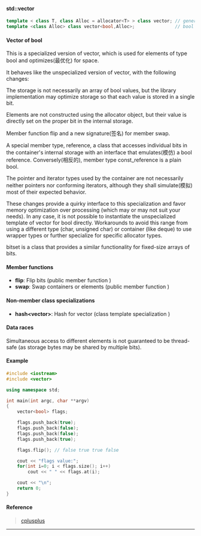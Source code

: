 #### std::vector<bool>

```cpp
template < class T, class Alloc = allocator<T> > class vector; // generic template
template <class Alloc> class vector<bool,Alloc>;               // bool specialization(特殊化)
```

#### Vector of bool

This is a specialized version of vector, which is used for elements of type bool and optimizes(最优化) for space.

It behaves like the unspecialized version of vector, with the following changes:

The storage is not necessarily an array of bool values, but the library implementation may optimize storage so that each value is stored in a single bit.

Elements are not constructed using the allocator object, but their value is directly set on the proper bit in the internal storage.

Member function flip and a new signature(签名) for member swap.

A special member type, reference, a class that accesses individual bits in the container's internal storage with an interface that emulates(模仿) a bool reference. Conversely(相反的), member type const_reference is a plain bool.

The pointer and iterator types used by the container are not necessarily neither pointers nor conforming iterators, although they shall simulate(模拟) most of their expected behavior.

These changes provide a quirky interface to this specialization and favor memory optimization over processing (which may or may not suit your needs). In any case, it is not possible to instantiate the unspecialized template of vector for bool directly. Workarounds to avoid this range from using a different type (char, unsigned char) or container (like deque) to use wrapper types or further specialize for specific allocator types.

bitset is a class that provides a similar functionality for fixed-size arrays of bits.

#### Member functions

- **flip**: Flip bits (public member function )
- **swap**: Swap containers or elements (public member function )

#### Non-member class specializations

- **hash<vector<bool>>**: Hash for vector (class template specialization )

#### Data races

Simultaneous access to different elements is not guaranteed to be thread-safe (as storage bytes may be shared by multiple bits).

#### Example

```cpp
#include <iostream>
#include <vector>

using namespace std;

int main(int argc, char **argv)
{
    vector<bool> flags;

    flags.push_back(true);
    flags.push_back(false);
    flags.push_back(false);
    flags.push_back(true);

    flags.flip(); // false true true false

    cout << "flags value:";
    for(int i=0; i < flags.size(); i++)
        cout << " " << flags.at(i);

    cout << "\n";
    return 0;
}
```

#### Reference

> [cplusplus](http://www.cplusplus.com/reference/vector/vector-bool/)

---
